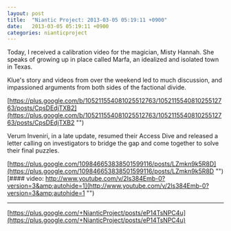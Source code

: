 ```yaml
---
layout: post
title:  "Niantic Project: 2013-03-05 05:19:11 +0900"
date:   2013-03-05 05:19:11 +0900
categories: nianticproject
---
```

Today, I received a calibration video for the magician, Misty Hannah. She speaks of growing up in place called Marfa, an idealized and isolated town in Texas. 

Klue's story and videos from over the weekend led to much discussion, and impassioned arguments from both sides of the factional divide.

[https://plus.google.com/b/105211554081025512763/105211554081025512763/posts/CpsDEdjTXB2](https://plus.google.com/b/105211554081025512763/105211554081025512763/posts/CpsDEdjTXB2 "")

Verum Inveniri, in a late update, resumed their Access Dive and released a letter calling on investigators to bridge the gap and come together to solve their final puzzles.

[https://plus.google.com/109846653838501599116/posts/LZmkn9k5R8D](https://plus.google.com/109846653838501599116/posts/LZmkn9k5R8D "")
[#### video: http://www.youtube.com/v/2ls384Emb-0?version=3&amp;autohide=1](http://www.youtube.com/v/2ls384Emb-0?version=3&amp;autohide=1 "")
- - -
[https://plus.google.com/+NianticProject/posts/eP14TsNPC4u](https://plus.google.com/+NianticProject/posts/eP14TsNPC4u)
